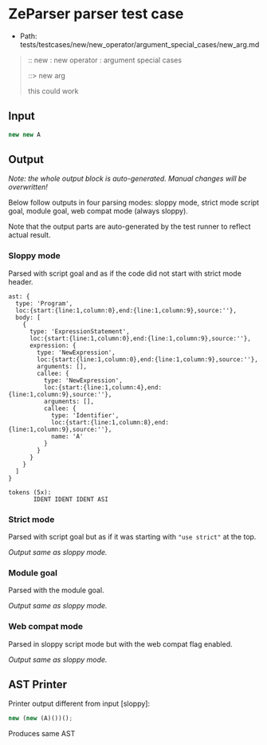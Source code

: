 # ZeParser parser test case

- Path: tests/testcases/new/new_operator/argument_special_cases/new_arg.md

> :: new : new operator : argument special cases
>
> ::> new arg
>
> this could work

## Input

`````js
new new A
`````

## Output

_Note: the whole output block is auto-generated. Manual changes will be overwritten!_

Below follow outputs in four parsing modes: sloppy mode, strict mode script goal, module goal, web compat mode (always sloppy).

Note that the output parts are auto-generated by the test runner to reflect actual result.

### Sloppy mode

Parsed with script goal and as if the code did not start with strict mode header.

`````
ast: {
  type: 'Program',
  loc:{start:{line:1,column:0},end:{line:1,column:9},source:''},
  body: [
    {
      type: 'ExpressionStatement',
      loc:{start:{line:1,column:0},end:{line:1,column:9},source:''},
      expression: {
        type: 'NewExpression',
        loc:{start:{line:1,column:0},end:{line:1,column:9},source:''},
        arguments: [],
        callee: {
          type: 'NewExpression',
          loc:{start:{line:1,column:4},end:{line:1,column:9},source:''},
          arguments: [],
          callee: {
            type: 'Identifier',
            loc:{start:{line:1,column:8},end:{line:1,column:9},source:''},
            name: 'A'
          }
        }
      }
    }
  ]
}

tokens (5x):
       IDENT IDENT IDENT ASI
`````

### Strict mode

Parsed with script goal but as if it was starting with `"use strict"` at the top.

_Output same as sloppy mode._

### Module goal

Parsed with the module goal.

_Output same as sloppy mode._

### Web compat mode

Parsed in sloppy script mode but with the web compat flag enabled.

_Output same as sloppy mode._

## AST Printer

Printer output different from input [sloppy]:

````js
new (new (A)())();
````

Produces same AST
